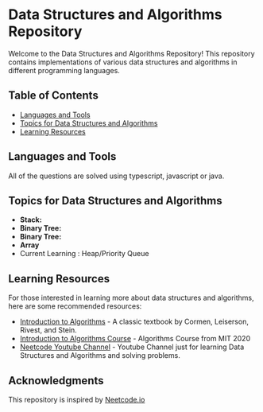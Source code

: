 # Data Structures and Algorithms Repository

Welcome to the Data Structures and Algorithms Repository! This repository contains implementations of various data structures and algorithms in different programming languages.

## Table of Contents

- [Languages and Tools](#languages-and-tools)
- [Topics for Data Structures and Algorithms](#Topics-for-Data-Structures-and-Algorithms)
- [Learning Resources](#learning-resources)

## Languages and Tools

All of the questions are solved using typescript, javascript or java. 


## Topics for Data Structures and Algorithms

- **Stack:**
- **Binary Tree:**
- **Binary Tree:**
- **Array**
- Current Learning :  Heap/Priority Queue
  
## Learning Resources

For those interested in learning more about data structures and algorithms, here are some recommended resources:

- [Introduction to Algorithms](https://mitpress.mit.edu/books/introduction-algorithms) - A classic textbook by Cormen, Leiserson, Rivest, and Stein.
- [Introduction to Algorithms Course](https://ocw.mit.edu/courses/6-006-introduction-to-algorithms-spring-2020/) - Algorithms Course from MIT 2020
- [Neetcode Youtube Channel](https://www.youtube.com/@NeetCode) - Youtube Channel just for learning Data Structures and Algorithms and solving problems.

## Acknowledgments
This repository is inspired by [Neetcode.io](https://neetcode.io)
